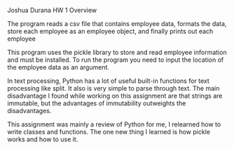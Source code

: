Joshua Durana
HW 1 Overview


<p>The program reads a csv file that contains employee data, formats the data, store each employee as an employee object, and finally prints out each employee</p>

<p>This program uses the pickle library to store and read employee information and must be installed. To run the program you need to input the location of the employee data as an argument.</p>

<P>In text processing, Python has a lot of useful built-in functions for text processing like split. It also is very simple to parse through text. The main disadvantage I found while working on this assignment are that strings are immutable, but the advantages of immutability outweights the disadvantages.</p>

<p>This assignment was mainly a review of Python for me, I relearned how to write classes and functions. The one new thing I learned is how pickle works and how to use it. </p>

